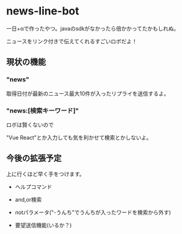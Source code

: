 # news-line-bot

一日+αで作ったやつ。javaのsdkがなかったら倍かかってたかもしれぬ。

ニュースをリンク付きで伝えてくれるすごいロボだよ！

## 現状の機能

### "news"

取得日付が最新のニュース最大10件が入ったリプライを送信するよ。

### "news:[検索キーワード]"

ロボは賢くないので

"Vue React"とか入力しても気を利かせて検索とかしないよ。

## 今後の拡張予定

上に行くほど早く手をつけます。

* ヘルプコマンド

* and,or検索

* notパラメータ("-うんち"でうんちが入ったワードを検索から外す)

* 要望送信機能(いるか？)
